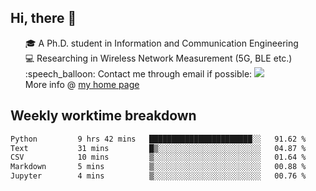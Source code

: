<h2 > Hi, there 👋 </h3>

<div >
 <ul>
 🎓 A Ph.D. student in Information and Communication Engineering <br>
 💻 Researching in Wireless Network Measurement (5G, BLE etc.)<br>
 :speech_balloon: Contact me through email if possible: <a href="mailto:ethanjia@sjtu.edu.cn"><img src="https://img.shields.io/badge/-ethanjia@sjtu.edu.cn-c14438?style=plastic&logo=Gmail&logoColor=white&link=mailto:mailto:ethanjia@sjtu.edu.cn"></a> <br>
  More info @ <a href="https://haifengjia.github.io">my home page</a>
 </ul>
</div>

<h2 >
Weekly worktime breakdown
</h1>


<!--START_SECTION:waka-->

```txt
Python         9 hrs 42 mins   ███████████████████████░░   91.62 %
Text           31 mins         █▒░░░░░░░░░░░░░░░░░░░░░░░   04.87 %
CSV            10 mins         ▒░░░░░░░░░░░░░░░░░░░░░░░░   01.64 %
Markdown       5 mins          ▒░░░░░░░░░░░░░░░░░░░░░░░░   00.88 %
Jupyter        4 mins          ▒░░░░░░░░░░░░░░░░░░░░░░░░   00.76 %
```

<!--END_SECTION:waka-->


